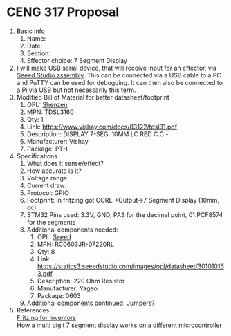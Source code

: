# CENG 317 Proposal
1. Basic info
     1. Name: 
     2. Date: 
     3. Section:
     4. Effector choice: 7 Segment Display
2. I will make USB serial device, that will receive input for an effector, via [Seeed Studio assembly](https://www.seeedstudio.com/fusion_pcb.html). This can be connected via a USB cable to a PC and PuTTY can be used for debugging. It can then also be connected to a Pi via USB but not necessarily this term. 
3. Modified Bill of Material for better datasheet/footprint	
    1. OPL: [Shenzen](https://www.seeedstudio.com/opl.html)
    2. MPN: TDSL3160
	3. Qty: 1 
	4. Link: https://www.vishay.com/docs/83122/tdsl31.pdf
    5. Description:	DISPLAY 7-SEG. 10MM LC RED C.C.-
	6. Manufacturer: Vishay
	7. Package: PTH	
4. Specifications
    1. What does it sense/effect?
	2. How accurate is it?
    3. Voltage range:
	4. Current draw:
	5. Protocol: GPIO
	6. Footprint: In fritzing got CORE->Output->7 Segment Display (10mm, cc)
	7. STM32 Pins used: 3.3V, GND, PA3 for the decimal point, 01.PCF8574 for the segments
	8. Additional components needed:
		1. OPL: [Seeed](https://www.seeedstudio.com/opl.html)
		2. MPN: RC0603JR-07220RL
		3. Qty: 8
		4. Link: https://statics3.seeedstudio.com/images/opl/datasheet/301010163.pdf
		5. Description:	220 Ohm Resistor
		6. Manufacturer: Yageo
		7. Package: 0603
    9. Additional components continued: Jumpers?
5. References:    
[Fritzing for Inventors](https://learning-oreilly-com.ezproxy.humber.ca/library/view/fritzing-for-inventors/9780071844642/ch01.html#ch01)    
[How a multi digit 7 segment display works on a different microcontroller](https://osoyoo.com/2017/08/08/arduino-lesson-4-digit-7-segment-led-display/)